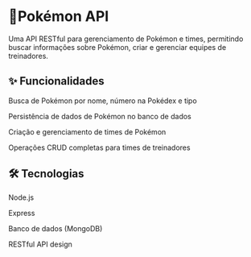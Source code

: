# 🚀Pokémon API
Uma API RESTful para gerenciamento de Pokémon e times, permitindo buscar informações sobre Pokémon, criar e gerenciar equipes de treinadores.

## ✨ Funcionalidades
Busca de Pokémon por nome, número na Pokédex e tipo

Persistência de dados de Pokémon no banco de dados

Criação e gerenciamento de times de Pokémon

Operações CRUD completas para times de treinadores

## 🛠️ Tecnologias
Node.js

Express

Banco de dados (MongoDB)

RESTful API design